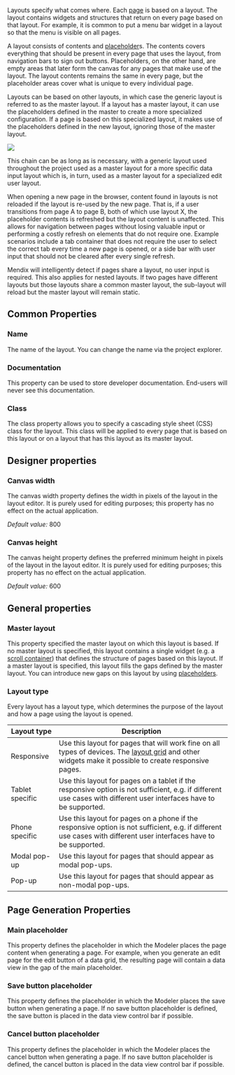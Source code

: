 Layouts specify what comes where. Each [page](page) is based on a layout. The layout contains widgets and structures that return on every page based on that layout. For example, it is common to put a menu bar widget in a layout so that the menu is visible on all pages.

A layout consists of contents and [placeholder](placeholder)s. The contents covers everything that should be present in every page that uses the layout, from navigation bars to sign out buttons. Placeholders, on the other hand, are empty areas that later form the canvas for any pages that make use of the layout. The layout contents remains the same in every page, but the placeholder areas cover what is unique to every individual page. 

Layouts can be based on other layouts, in which case the generic layout is referred to as the master layout. If a layout has a master layout, it can use the placeholders defined in the master to create a more specialized configuration. If a page is based on this specialized layout, it makes use of the placeholders defined in the new layout, ignoring those of the master layout. 

![](attachments/16713875/16843991.png)

This chain can be as long as is necessary, with a generic layout used throughout the project used as a master layout for a more specific data input layout which is, in turn, used as a master layout for a specialized edit user layout. 

When opening a new page in the browser, content found in layouts is not reloaded if the layout is re-used by the new page. That is, if a user transitions from page A to page B, both of which use layout X, the placeholder contents is refreshed but the layout content is unaffected. This allows for navigation between pages without losing valuable input or performing a costly refresh on elements that do not require one. Example scenarios include a tab container that does not require the user to select the correct tab every time a new page is opened, or a side bar with user input that should not be cleared after every single refresh. 

Mendix will intelligently detect if pages share a layout, no user input is required. This also applies for nested layouts. If two pages have different layouts but those layouts share a common master layout, the sub-layout will reload but the master layout will remain static. 

## Common Properties

### Name

The name of the layout. You can change the name via the project explorer.

### Documentation

This property can be used to store developer documentation. End-users will never see this documentation.

### Class

The class property allows you to specify a cascading style sheet (CSS) class for the layout. This class will be applied to every page that is based on this layout or on a layout that has this layout as its master layout.

## Designer properties

### Canvas width

The canvas width property defines the width in pixels of the layout in the layout editor. It is purely used for editing purposes; this property has no effect on the actual application.

_Default value:_ 800

### Canvas height

The canvas height property defines the preferred minimum height in pixels of the layout in the layout editor. It is purely used for editing purposes; this property has no effect on the actual application.

_Default value:_ 600

## General properties

### Master layout

This property specified the master layout on which this layout is based. If no master layout is specified, this layout contains a single widget (e.g. a [scroll container](scroll-container)) that defines the structure of pages based on this layout. If a master layout is specified, this layout fills the gaps defined by the master layout. You can introduce new gaps on this layout by using [placeholders](placeholder).

### Layout type

Every layout has a layout type, which determines the purpose of the layout and how a page using the layout is opened.

| Layout type | Description |
| --- | --- |
| Responsive | Use this layout for pages that will work fine on all types of devices. The [layout grid](layout-grid) and other widgets make it possible to create responsive pages. |
| Tablet specific | Use this layout for pages on a tablet if the responsive option is not sufficient, e.g. if different use cases with different user interfaces have to be supported. |
| Phone specific | Use this layout for pages on a phone if the responsive option is not sufficient, e.g. if different use cases with different user interfaces have to be supported. |
| Modal pop-up | Use this layout for pages that should appear as modal pop-ups. |
| Pop-up | Use this layout for pages that should appear as non-modal pop-ups. |

## Page Generation Properties

### Main placeholder

This property defines the placeholder in which the Modeler places the page content when generating a page. For example, when you generate an edit page for the edit button of a data grid, the resulting page will contain a data view in the gap of the main placeholder.

### Save button placeholder

This property defines the placeholder in which the Modeler places the save button when generating a page. If no save button placeholder is defined, the save button is placed in the data view control bar if possible.

### Cancel button placeholder

This property defines the placeholder in which the Modeler places the cancel button when generating a page. If no save button placeholder is defined, the cancel button is placed in the data view control bar if possible.
